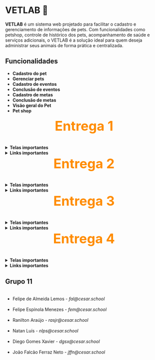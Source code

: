 <h1><b>VETLAB 🐶</b></h1>

<p>
<b>VETLAB</b> é um sistema web projetado para facilitar o cadastro e gerenciamento de informações de pets.
Com funcionalidades como petshop, controle de histórico dos pets, acompanhamento de saúde e serviços adicionais, o VETLAB é a solução ideal para quem deseja administrar seus animais de forma prática e centralizada.
</p>

<h2 id="funcionalidades">Funcionalidades</h2>
<ul>
 <li><b>Cadastro do pet</b></li>
 <li><b>Gerenciar pets</b></li>
 <li><b>Cadastro de eventos</b></li>
 <li><b>Conclusão de eventos</b></li>
 <li><b>Cadastro de metas</b></li>
 <li><b>Conclusão de metas</b></li>
 <li><b>Visão geral do Pet</b></li>
 <li><b>Pet shop</b></li>
</ul>

<h2 style="text-align:center; font-size:3em; color:#FF8C00; margin-top:0;">Entrega 1</h2>

<details>
  <summary><b>Telas importantes</b></summary>
  <p><b>Quadros e backlog do Jira</b></p>
  <img width="1615" height="693" alt="image" src="https://github.com/user-attachments/assets/c27a9be5-6780-4c7a-a8f5-9c5431e35e00" />
  <img width="1561" height="413" alt="image" src="https://github.com/user-attachments/assets/3dcf08af-42d2-432a-88c5-ec78a346afe5" />
  <img width="1596" height="706" alt="image" src="https://github.com/user-attachments/assets/d68b6d0d-b919-480b-88e9-54a17a88ae07" />
</details>

<details>
  <summary><b>Links importantes</b></summary>
 <a href="https://www.figma.com/design/Z7vgjyxh6KX3w8wGwW9OBX/Untitled?node-id=0-1&m=dev&t=w8JcMUNf87TNghrp-1"><b>Figma</b></a><br>
  <a href="https://docs.google.com/document/d/1iX8sOVrvuNe5e-3l2RcnAq2qmmCpz37GCDBJvqEitz4/edit?usp=sharing"><b>Histórias</b></a><br>
  <a href="https://cesar-team-p4240efs.atlassian.net/jira/software/projects/VL/boards/2/backlog"><b>Jira</b></a><br>
  <a href="https://www.youtube.com/watch?v=ZgMttZb-H08"><b>Apresentação do protótipo</b></a>
</details>


<h2 style="text-align:center; font-size:3em; color:#FF8C00; margin-top:0;">Entrega 2</h2>

<details>
  <summary><b>Telas importantes</b></summary>
 <img width="1552" height="299" alt="image" src="https://github.com/user-attachments/assets/09a53d8a-08ea-4b1f-9c2a-8a5f3b2e1da3" />
 <img width="1919" height="959" alt="image" src="https://github.com/user-attachments/assets/8ee346cb-e086-4d32-b424-495aebea4512" />
 <img width="1919" height="970" alt="image" src="https://github.com/user-attachments/assets/bc1746f6-7106-441e-a845-b61f0f3090af" />
<img width="1523" height="973" alt="image" src="https://github.com/user-attachments/assets/90fb4ae0-01d1-4a09-a1dc-36710c7c81a9" />

</details>

<details>
  <summary><b>Links importantes</b></summary>
<a href="https://docs.google.com/document/d/1roIO0RFCSPtVHBUJiI1R2dWMMAC0hlwSZnggkois6N4/edit?tab=t.0"><b>Relatório programação em par</b></a><br>
 <a href="https://vetlab.onrender.com/"><b>Site do projeto</b></a><br>
 <a href="https://www.youtube.com/watch?v=47CY1a1SvnY"><b>Apresentação do protótipo</b></a><br>
</details>


<h2 style="text-align:center; font-size:3em; color:#FF8C00; margin-top:0;">Entrega 3</h2>

<details>
  <summary><b>Telas importantes</b></summary>
</details>

<details>
  <summary><b>Links importantes</b></summary>
</details>


<h2 style="text-align:center; font-size:3em; color:#FF8C00; margin-top:0;">Entrega 4</h2>

<details>
  <summary><b>Telas importantes</b></summary>
</details>

<details>
  <summary><b>Links importantes</b></summary>
</details>


<h2 id="grupo">Grupo 11</h2>
<ul>
  <li>Felipe de Almeida Lemos - <i>fal@cesar.school</i></li>
  <li>Felipe Espínola Menezes - <i>fem@cesar.school</i></li>
  <li>Ranilton Araújo - <i>rasjr@cesar.school</i></li>
  <li>Natan Luís - <i>nlps@cesar.school</i></li>
  <li>Diego Gomes Xavier - <i>dgsx@cesar.school</i></li>
  <li>João Falcão Ferraz Neto - <i>jffn@cesar.school</i></li>
</ul>

